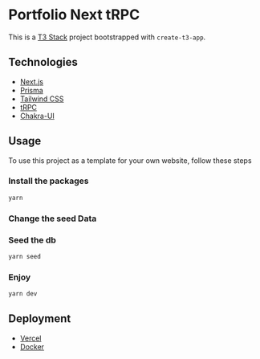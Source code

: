 # Portfolio Next tRPC

This is a [T3 Stack](https://create.t3.gg/) project bootstrapped with `create-t3-app`.

## Technologies

- [Next.js](https://nextjs.org)
- [Prisma](https://prisma.io)
- [Tailwind CSS](https://tailwindcss.com)
- [tRPC](https://trpc.io)
- [Chakra-UI](https://chakra-ui.com/)

## Usage

To use this project as a template for your own website, follow these steps

### Install the packages
```bash
yarn
```
### Change the seed Data
### Seed the db
```bash
yarn seed
```
### Enjoy
```bash
yarn dev
```

## Deployment

- [Vercel](https://create.t3.gg/en/deployment/vercel)
- [Docker](https://create.t3.gg/en/deployment/docker)
